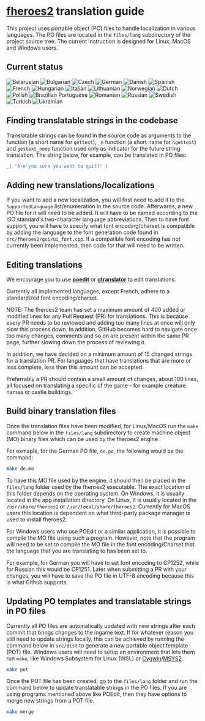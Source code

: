 # [**fheroes2**](README.md) translation guide

This project uses portable object (PO) files to handle localization in various languages. The PO files are located in the `files/lang`
subdirectory of the project source tree. The current instruction is designed for Linux, MacOS and Windows users.

## Current status

![Belarusian](https://img.shields.io/endpoint?url=https://oleg-derevenetz.github.io/fheroes2/stats/lang_be.json)
![Bulgarian](https://img.shields.io/endpoint?url=https://oleg-derevenetz.github.io/fheroes2/stats/lang_bg.json)
![Czech](https://img.shields.io/endpoint?url=https://oleg-derevenetz.github.io/fheroes2/stats/lang_cs.json)
![German](https://img.shields.io/endpoint?url=https://oleg-derevenetz.github.io/fheroes2/stats/lang_de.json)
![Danish](https://img.shields.io/endpoint?url=https://oleg-derevenetz.github.io/fheroes2/stats/lang_dk.json)
![Spanish](https://img.shields.io/endpoint?url=https://oleg-derevenetz.github.io/fheroes2/stats/lang_es.json)
![French](https://img.shields.io/endpoint?url=https://oleg-derevenetz.github.io/fheroes2/stats/lang_fr.json)
![Hungarian](https://img.shields.io/endpoint?url=https://oleg-derevenetz.github.io/fheroes2/stats/lang_hu.json)
![Italian](https://img.shields.io/endpoint?url=https://oleg-derevenetz.github.io/fheroes2/stats/lang_it.json)
![Lithuanian](https://img.shields.io/endpoint?url=https://oleg-derevenetz.github.io/fheroes2/stats/lang_lt.json)
![Norwegian](https://img.shields.io/endpoint?url=https://oleg-derevenetz.github.io/fheroes2/stats/lang_nb.json)
![Dutch](https://img.shields.io/endpoint?url=https://oleg-derevenetz.github.io/fheroes2/stats/lang_nl.json)
![Polish](https://img.shields.io/endpoint?url=https://oleg-derevenetz.github.io/fheroes2/stats/lang_pl.json)
![Brazilian Portuguese](https://img.shields.io/endpoint?url=https://oleg-derevenetz.github.io/fheroes2/stats/lang_pt.json)
![Romanian](https://img.shields.io/endpoint?url=https://oleg-derevenetz.github.io/fheroes2/stats/lang_ro.json)
![Russian](https://img.shields.io/endpoint?url=https://oleg-derevenetz.github.io/fheroes2/stats/lang_ru.json)
![Swedish](https://img.shields.io/endpoint?url=https://oleg-derevenetz.github.io/fheroes2/stats/lang_sv.json)
![Turkish](https://img.shields.io/endpoint?url=https://oleg-derevenetz.github.io/fheroes2/stats/lang_tr.json)
![Ukrainian](https://img.shields.io/endpoint?url=https://oleg-derevenetz.github.io/fheroes2/stats/lang_uk.json)

## Finding translatable strings in the codebase

Translatable strings can be found in the source code as arguments to the `_` function (a short name for `gettext`),
`_n` function (a short name for `ngettext`) and `gettext_noop` function used only as indicator for the future string
translation. The string below, for example, can be translated in PO files:

```cpp
_( "Are you sure you want to quit?" )
```

## Adding new translations/localizations

If you want to add a new localization, you will first need to add it to the `SupportedLanguage` list/enumeration in the source code.
Afterwards, a new PO file for it will need to be added. It will have to be named according to the ISO standard's two-character
language abbreviations. Then to have font support, you will have to specify what font encoding/charset is compatible by adding
the language to the font generation code found in `src/fheroes2/gui/ui_font.cpp`. If a compatible font encoding has not currently
been implemented, then code for that will need to be written.

## Editing translations

We encourage you to use [**poedit**](https://poedit.net/) or [**gtranslator**](https://wiki.gnome.org/Apps/Gtranslator) to
edit translations.

Currently all implemented languages, except French, adhere to a standardized font encoding/charset.

NOTE: The fheroes2 team has set a maximum amount of 400 added or modified lines for any Pull Request (PR) for translations. This is because
every PR needs to be reviewed and adding too many lines at once will only slow this process down. In addition, GitHub becomes hard
to navigate once too many changes, comments and so on are present within the same PR page, further slowing down the process of reviewing it.

In addition, we have decided on a minimum amount of 15 changed strings for a translation PR. For languages that have translations that are more
or less complete, less than this amount can be accepted.

Preferrably a PR should contain a small amount of changes, about 100 lines, all focused on translating a specific of the game - for
example creature names or castle buildings.

## Build binary translation files

Once the translation files have been modified, for Linux/MacOS run the `make` command below in the `files/lang` subdirectory to create
machine object (MO) binary files which can be used by the fheroes2 engine.

For exmaple, for the German PO file, `de.po`, the following would be the command:
```bash
make de.mo
```

To have this MO file used by the engine, it should then be placed in the `files/lang` folder used by the fheroes2 executable.
The exact location of this folder depends on the operating system. On Windows, it is usually located in the app installation
directory. On Linux, it is usually located in the `/usr/share/fheroes2` or `/usr/local/share/fheroes2`. Currently for MacOS
users this location is dependent on what third-party package manager is used to install fheroes2.

For Windows users who use POEdit or a similar application, it is possible to compile the MO file using such a program. However, note that
the program will need to be set to compile the MO file in the font encoding/Charset that the language that you are translating to has been
set to.

For example, for German you will have to set font encoding to CP1252, while for Russian this would be CP1251. Later when submitting
a PR with your changes, you will have to save the PO file in UTF-8 encoding because this is what Github supports.

## Updating PO templates and translatable strings in PO files

Currently all PO files are automatically updated with new strings after each commit that brings changes to the ingame text. If for whatever
reason you still need to update strings locally, this can be achieved by running the command below in `src/dist` to generate a new portable
object template (POT) file. Windows users will need to setup an environment that lets them run `make`, like Windows Subsystem for Linux (WSL)
or [Cygwin](https://www.cygwin.com/)/[MSYS2](https://www.msys2.org/).

```bash
make pot
```

Once the POT file has been created, go to the `files/lang` folder and run the command below to update translatable strings in the PO files.
If you are using programs mentioned above like POEdit, then they have options to merge new strings from a POT file.

```bash
make merge
```
